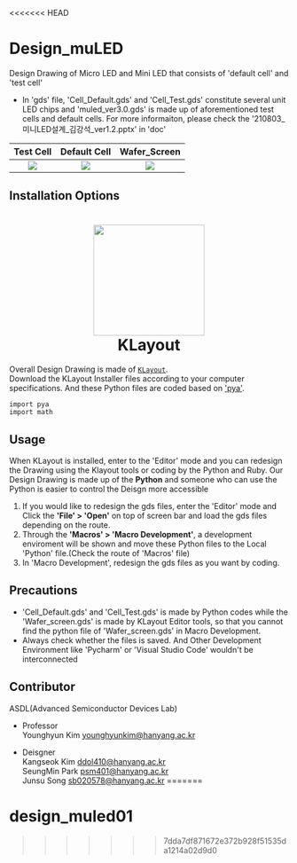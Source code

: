 <<<<<<< HEAD
# Design_muLED

Design Drawing of Micro LED and Mini LED that consists of 'default cell' and 'test cell'  
* In 'gds' file, 'Cell_Default.gds' and 'Cell_Test.gds' constitute several unit LED chips and 'muled_ver3.0.gds' is made up of aforementioned test cells and default cells. For more informaiton, please check the '210803_미니LED설계_김강석_ver1.2.pptx' in 'doc'


Test Cell             |  Default Cell             |  Wafer_Screen
:-------------------------:|:-------------------------:|:-------------------------:
![](https://user-images.githubusercontent.com/77437180/129997053-f9e654de-1bbc-4ce2-8cb1-46f8e7eea2ab.png)  |  ![](https://user-images.githubusercontent.com/77437180/129997458-826dcd72-1061-4eb5-aa30-8115ce9bccef.png)  |  ![](https://user-images.githubusercontent.com/77437180/129998085-5b37eb1e-f15f-4012-b81a-52f3a0237659.png)
<!-- <br />
<h1>
<p align="Left">
  <img src="https://user-images.githubusercontent.com/77437180/129997053-f9e654de-1bbc-4ce2-8cb1-46f8e7eea2ab.png" alt="Logo" width="400" height="400">
<p align="Center">
  <img src="https://user-images.githubusercontent.com/77437180/129997458-826dcd72-1061-4eb5-aa30-8115ce9bccef.png" alt="Logo" width="400" height="400"> -->


**Installation Options**
---

<h1 align="center">
  <img src="https://user-images.githubusercontent.com/77437180/130005263-54663ac1-e217-4a5e-9df7-0e1fbfc91488.png" width="200" height="200"/><br/>
  KLayout
  </h1>  
  
Overall Design Drawing is made of [`KLayout`](https://www.klayout.de/build.html).  
Download the KLayout Installer files according to your computer specifications. And these Python files are coded based on ['pya'](https://pypi.org/project/pya).  

```
import pya
import math 
```


**Usage**
---

When KLayout is installed, enter to the 'Editor' mode and you can redesign the Drawing using the Klayout tools or coding by the Python and Ruby. Our Design Drawing is made up of the __Python__ and someone who can use the Python is easier to control the Deisgn more accessible

1. If you would like to redesign the gds files, enter the 'Editor' mode and Click the __'File' > 'Open'__ on top of screen bar and load the gds files depending on the route.
2. Through the __'Macros' > 'Macro Development'__, a development enviroment will be shown and move these Python files to the Local 'Python' file.(Check the route of 'Macros' file)
3. In 'Macro Development', redesign the gds files as you want by coding.

**Precautions**
---
* 'Cell_Default.gds' and 'Cell_Test.gds' is made by Python codes while the 'Wafer_screen.gds' is made by KLayout Editor tools, so that you cannot find the python file of 'Wafer_screen.gds' in Macro Development.
* Always check whether the files is saved. And Other Development Environment like 'Pycharm' or 'Visual Studio Code' wouldn't be interconnected

**Contributor**
---
ASDL(Advanced Semiconductor Devices Lab)

   + Professor   
      Younghyun Kim   younghyunkim@hanyang.ac.kr  
      
   + Deisgner    
      Kangseok Kim  ddol410@hanyang.ac.kr   
      SeungMin Park   psm401@hanyang.ac.kr    
      Junsu Song     sb020578@hanyang.ac.kr
=======
# design_muled01
>>>>>>> 7dda7df871672e372b928f51535da1214a02d9d0
